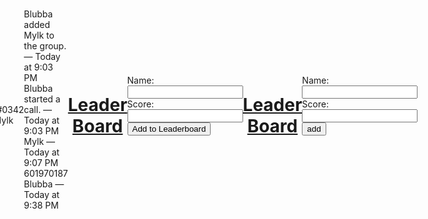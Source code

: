 Lu_Berry
Lu_Berry#0342
Blubba, Mylk

Blubba
 added 
Mylk
 to the group.
 — Today at 9:03 PM
Blubba
 started a call.
 — Today at 9:03 PM
Mylk — Today at 9:07 PM
601970187
Blubba — Today at 9:38 PM
<html>
<head>
  <style>
    body {
      display: flex;
      justify-content: center;
      align-items: center;
      height: 100vh;
      margin: 0;
    }
    h1 {
      text-align: center;
      text-decoration: underline;
    }
  </style>
</head>
<body>
  <h1>Leader Board</h1>
</body>
</html>

<head>
  <title>Leaderboard</title>
  <link rel="stylesheet" href="leaderboard.css">
</head>

<body>
  <table id="leaderboard">
    <tr>
      <th>Rank</th>
      <th>Name</th>
      <th>Score</th>
      <th>Action</th>
    </tr>
  </table>
  
  <form id="addForm">
    <label for="nameInput">Name:</label>
    <input type="text" id="nameInput" required>
    <label for="scoreInput">Score:</label>
    <input type="number" id="scoreInput" required>
    <button type="submit">Add to Leaderboard</button>
  </form>
  
  <script>
    // Function to fetch leaderboard data from the server
    function fetchLeaderboardData() {
      fetch('https://ctrpe.duckdns.org/api/leaderboard')
        .then(response => response.json())
        .then(data => {
          leaderboardData = data;
          generateLeaderboard();
        })
        .catch(error => console.error('Error:', error));
    }

    // Function to update the server with the modified leaderboard data
    function updateLeaderboardData() {
      fetch('https://ctrpe.duckdns.org/api/leaderboard', {
        method: 'PUT',
        headers: {
          'Content-Type': 'application/json'
        },
        body: JSON.stringify(leaderboardData)
      })
        .then(response => response.json())
        .then(data => console.log('Success:', data))
        .catch(error => console.error('Error:', error));
    }

    // Define an empty array to hold the leaderboard data
    var leaderboardData = [];

    // Function to generate the leaderboard table based on the data
    function generateLeaderboard() {
      // Get the leaderboard table element from the HTML
      var leaderboardTable = document.getElementById("leaderboard");
      // Remove all rows from the table except the header
      while (leaderboardTable.rows.length > 1) {
        leaderboardTable.deleteRow(1);
      }
      // Iterate over the leaderboard data and create rows for each entry
      leaderboardData.forEach(function(entry) {
        // Create a new row in the table
        var row = leaderboardTable.insertRow();
        // Create cells for rank, name, score, and action
        var rankCell = row.insertCell(0);
        var nameCell = row.insertCell(1);
        var scoreCell = row.insertCell(2);
        var actionCell = row.insertCell(3);
        // Set the content of each cell to the corresponding data in the entry
        rankCell.textContent = entry.rank;
        nameCell.textContent = entry.name;
        scoreCell.textContent = entry.score;
        // Create an update button and attach a click event listener to call the updateEntry function
        var updateButton = document.createElement("button");
        updateButton.textContent = "Update";
        updateButton.addEventListener("click", function() {
          // Call updateEntry function with the rank of the entry to be updated
          updateEntry(entry.rank);
... (260 lines left)
Collapse
message.txt
14 KB
﻿
<html>
<head>
  <style>
    body {
      display: flex;
      justify-content: center;
      align-items: center;
      height: 100vh;
      margin: 0;
    }
    h1 {
      text-align: center;
      text-decoration: underline;
    }
  </style>
</head>
<body>
  <h1>Leader Board</h1>
</body>
</html>

<head>
  <title>Leaderboard</title>
  <link rel="stylesheet" href="leaderboard.css">
</head>

<body>
  <table id="leaderboard">
    <tr>
      <th>Rank</th>
      <th>Name</th>
      <th>Score</th>
      <th>Action</th>
    </tr>
  </table>
  
  <form id="addForm">
    <label for="nameInput">Name:</label>
    <input type="text" id="nameInput" required>
    <label for="scoreInput">Score:</label>
    <input type="number" id="scoreInput" required>
    <button type="submit">Add to Leaderboard</button>
  </form>
  
  <script>
    // Function to fetch leaderboard data from the server
    function fetchLeaderboardData() {
      fetch('https://ctrpe.duckdns.org/api/leaderboard')
        .then(response => response.json())
        .then(data => {
          leaderboardData = data;
          generateLeaderboard();
        })
        .catch(error => console.error('Error:', error));
    }

    // Function to update the server with the modified leaderboard data
    function updateLeaderboardData() {
      fetch('https://ctrpe.duckdns.org/api/leaderboard', {
        method: 'PUT',
        headers: {
          'Content-Type': 'application/json'
        },
        body: JSON.stringify(leaderboardData)
      })
        .then(response => response.json())
        .then(data => console.log('Success:', data))
        .catch(error => console.error('Error:', error));
    }

    // Define an empty array to hold the leaderboard data
    var leaderboardData = [];

    // Function to generate the leaderboard table based on the data
    function generateLeaderboard() {
      // Get the leaderboard table element from the HTML
      var leaderboardTable = document.getElementById("leaderboard");
      // Remove all rows from the table except the header
      while (leaderboardTable.rows.length > 1) {
        leaderboardTable.deleteRow(1);
      }
      // Iterate over the leaderboard data and create rows for each entry
      leaderboardData.forEach(function(entry) {
        // Create a new row in the table
        var row = leaderboardTable.insertRow();
        // Create cells for rank, name, score, and action
        var rankCell = row.insertCell(0);
        var nameCell = row.insertCell(1);
        var scoreCell = row.insertCell(2);
        var actionCell = row.insertCell(3);
        // Set the content of each cell to the corresponding data in the entry
        rankCell.textContent = entry.rank;
        nameCell.textContent = entry.name;
        scoreCell.textContent = entry.score;
        // Create an update button and attach a click event listener to call the updateEntry function
        var updateButton = document.createElement("button");
        updateButton.textContent = "Update";
        updateButton.addEventListener("click", function() {
          // Call updateEntry function with the rank of the entry to be updated
          updateEntry(entry.rank);
        });
        actionCell.appendChild(updateButton);
        // Create a delete button and attach a click event listener to call the deleteEntry function
        var deleteButton = document.createElement("button");
        deleteButton.textContent = "Delete";
        deleteButton.addEventListener("click", function() {
          deleteEntry(entry.rank);
        });
        actionCell.appendChild(deleteButton);
      });
    }

    // Function to delete an entry from the leaderboard based on its rank
    function deleteEntry(rank) {
      // Find the index of the entry with the given rank in the leaderboard data
      var index = leaderboardData.findIndex(function(entry) {
        return entry.rank === rank;
      });
      // If the entry is found, remove it from the leaderboard data, update ranks, regenerate the leaderboard, and update the server
      if (index !== -1) {
        leaderboardData.splice(index, 1);
        updateRanks();
        generateLeaderboard();
        updateLeaderboardData();
      }
    }

    // Function to update an entry in the leaderboard based on its rank
    function updateEntry(rank) {
      // Find the index of the entry with the given rank in the leaderboard data
      var index = leaderboardData.findIndex(function(entry) {
        return entry.rank === rank;
      });
      // If the entry is found, prompt the user for the updated score and update the entry
      if (index !== -1) {
        var updatedScore = prompt("Enter the updated score for " + leaderboardData[index].name + ":");
        if (updatedScore !== null && !isNaN(updatedScore)) {
          leaderboardData[index].score = parseInt(updatedScore);
          leaderboardData.sort(function(a, b) {
            return a.score - b.score;
          });
          updateRanks();
          generateLeaderboard();
          updateLeaderboardData();
        }
      }
    }

    // Function to update the ranks of all entries in the leaderboard
    function updateRanks() {
      leaderboardData.forEach(function(entry, index) {
        entry.rank = index + 1;
      });
    }

    // Function to add a new entry to the leaderboard based on user input
    function addToLeaderboard() {
      // Get the name and score inputs from the HTML
      var nameInput = document.getElementById("nameInput").value;
      var scoreInput = document.getElementById("scoreInput").value;
      // Create a new entry object with rank 0, name from the input, and score from the input
      var newEntry = {
        rank: 0,
        name: nameInput,
        score: parseInt(scoreInput)
      };
      // Add the new entry to the leaderboard data, update ranks, regenerate the leaderboard, and update the server
      leaderboardData.push(newEntry);
      leaderboardData.sort(function(a, b) {
        return a.score - b.score;
      });
      updateRanks();
      generateLeaderboard();
      updateLeaderboardData();
      // Reset the input fields
      document.getElementById("nameInput").value = "";
      document.getElementById("scoreInput").value = "";
    }

    // Get the add form element from the HTML
    var addForm = document.getElementById("addForm");
    // Attach a submit event listener to the form to call the addToLeaderboard function
    addForm.addEventListener("submit", function(event) {
      event.preventDefault();
      addToLeaderboard();
    });

    // Fetch leaderboard data when the page loads
    fetchLeaderboardData();
  </script>
</body>



<!-- <html>
<head>
  <style>
    body {
      display: flex;
      justify-content: center;
      align-items: center;
      height: 100vh;
      margin: 0;
    }
    h1 {
      text-align: center;
      text-decoration: underline;
    }
  </style>
</head>
<body>
  <h1>Leader Board</h1>
</body>
</html>
<head>
  <title>Leaderboard</title>
  <link rel="stylesheet" href="leaderboard.css">
</head>
<body>
  <table id="leaderboard">
    <tr>
      <th>Rank</th>
      <th>Name</th>
      <th>Score</th>
      <th>Action</th>
    </tr>
  </table>
  <form id="addForm">
    <label for="nameInput">Name:</label>
    <input type="text" id="nameInput" required>
    <label for="scoreInput">Score:</label>
    <input type="number" id="scoreInput" required>
    <button type="submit">Add to Leaderboard</button>
  </form>
  <script>
    // Define an array of leaderboard data containing objects representing players and their scores
    var leaderboardData = [
      { rank: 1, name: "Chinmay", score: 100 },
      { rank: 2, name: "Raunak", score: 90 },
      { rank: 3, name: "Paaras", score: 80 },
      { rank: 4, name: "Ederick", score: 70 },
      { rank: 5, name: "Tannay", score: 60 },
      { rank: 6, name: "Qais", score: 50 }
    ];
    // Function to generate the leaderboard table based on the data
    function generateLeaderboard() {
      // Get the leaderboard table element from the HTML
      var leaderboardTable = document.getElementById("leaderboard");
      // Remove all rows from the table except the header
      while (leaderboardTable.rows.length > 1) {
        leaderboardTable.deleteRow(1);
      }
      // Iterate over the leaderboard data and create rows for each entry
      leaderboardData.forEach(function(entry) {
        // Create a new row in the table
        var row = leaderboardTable.insertRow();
        // Create cells for rank, name, score, and action
        var rankCell = row.insertCell(0);
        var nameCell = row.insertCell(1);
        var scoreCell = row.insertCell(2);
        var actionCell = row.insertCell(3);
        // Set the content of each cell to the corresponding data in the entry
        rankCell.textContent = entry.rank;
        nameCell.textContent = entry.name;
        scoreCell.textContent = entry.score;
        // Create an update button and attach a click event listener to call the updateEntry function
        var updateButton = document.createElement("button");
        updateButton.textContent = "Update";
        updateButton.addEventListener("click", function() {
          // Call updateEntry function with the rank of the entry to be updated
          updateEntry(entry.rank);
        });
        actionCell.appendChild(updateButton);
        // Create a delete button and attach a click event listener to call the deleteEntry function
        var deleteButton = document.createElement("button");
        deleteButton.textContent = "Delete";
        deleteButton.addEventListener("click", function() {
          deleteEntry(entry.rank);
        });
        actionCell.appendChild(deleteButton);
      });
    }
    // Function to delete an entry from the leaderboard based on its rank
    function deleteEntry(rank) {
      // Find the index of the entry with the given rank in the leaderboard data
      var index = leaderboardData.findIndex(function(entry) {
        return entry.rank === rank;
      });
      // If the entry is found, remove it from the leaderboard data, update ranks, and regenerate the leaderboard
      if (index !== -1) {
        leaderboardData.splice(index, 1);
        updateRanks();
        generateLeaderboard();
      }
    }
    // Function to update an entry in the leaderboard based on its rank
    function updateEntry(rank) {
      // Find the index of the entry with the given rank in the leaderboard data
      var index = leaderboardData.findIndex(function(entry) {
        return entry.rank === rank;
      });
      // If the entry is found, prompt the user for the updated score and update the entry
      if (index !== -1) {
        var updatedScore = prompt("Enter the updated score for " + leaderboardData[index].name + ":");
        if (updatedScore !== null && !isNaN(updatedScore)) {
          leaderboardData[index].score = parseInt(updatedScore);
          leaderboardData.sort(function(a, b) {
            return a.score - b.score;
          });
          updateRanks();
          generateLeaderboard();
        }
      }
    }
    // Function to update the ranks of all entries in the leaderboard
    function updateRanks() {
      leaderboardData.forEach(function(entry, index) {
        entry.rank = index + 1;
      });
    }
    // Function to add a new entry to the leaderboard based on user input
    function addToLeaderboard() {
      // Get the name and score inputs from the HTML
      var nameInput = document.getElementById("nameInput").value;
      var scoreInput = document.getElementById("scoreInput").value;
      // Create a new entry object with rank 0, name from the input, and score from the input
      var newEntry = {
        rank: 0,
        name: nameInput,
        score: parseInt(scoreInput)
      };
      // Add the new entry to the leaderboard data, update ranks, and regenerate the leaderboard
      leaderboardData.push(newEntry);
      leaderboardData.sort(function(a, b) {
        return a.score - b.score;
      });
      updateRanks();
      generateLeaderboard();
      // Reset the input fields
      document.getElementById("nameInput").value = "";
      document.getElementById("scoreInput").value = "";
    }
    // Get the add form element from the HTML
    var addForm = document.getElementById("addForm");
    // Attach a submit event listener to the form to call the addToLeaderboard function
    addForm.addEventListener("submit", function(event) {
      event.preventDefault();
      addToLeaderboard();
    });
    // Generate the leaderboard when the page loads
    generateLeaderboard();
  </script>
</body>
 -->

<head>
  <title>Leaderboard</title>
  <link rel="stylesheet" href="leaderboard.css">
  <!--Fonts-->
<link rel="preconnect" href="https://fonts.googleapis.com">
<link rel="preconnect" href="https://fonts.gstatic.com" crossorigin>
<link href="https://fonts.googleapis.com/css2?family=Press+Start+2P&display=swap" rel="stylesheet">
<!--Icons-->
<link rel="stylesheet" href="https://fonts.googleapis.com/css2?family=Material+Symbols+Outlined:opsz,wght,FILL,GRAD@48,700,0,0" />
<body>
  <h1>Leader Board</h1>
  <table id="leaderboard">
    <tr>
      <th>Rank</th>
      <th>Name</th>
      <th>Score</th>
      <th>Action</th>
    </tr>
  </table>

  <form id="addForm">
    <label for="nameInput">Name:</label>
    <input type="text" id="nameInput" required>
    <label for="scoreInput">Score:</label>
    <input type="number" id="scoreInput" required>
    <button type="submit"><span class="material-symbols-outlined">add</span></button>
  </form>
  <script>
    // Define an array of leaderboard data containing objects representing players and their scores
    var leaderboardData = [
      { rank: 1, name: "Chinmay", score: 100 },
      { rank: 2, name: "Raunak", score: 90 },
      { rank: 3, name: "Paaras", score: 80 },
      { rank: 4, name: "Ederick", score: 70 },
      { rank: 5, name: "Tannay", score: 60 },
      { rank: 6, name: "Qais", score: 50 }
    ];
    // Function to generate the leaderboard table based on the data
    function generateLeaderboard() {
      // Get the leaderboard table element from the HTML
      var leaderboardTable = document.getElementById("leaderboard");
      // Remove all rows from the table except the header
      while (leaderboardTable.rows.length > 1) {
        leaderboardTable.deleteRow(1);
      }
      // Iterate over the leaderboard data and create rows for each entry
      leaderboardData.forEach(function(entry) {
        // Create a new row in the table
        var row = leaderboardTable.insertRow();
        // Create cells for rank, name, score, and action
        var rankCell = row.insertCell(0);
        var nameCell = row.insertCell(1);
        var scoreCell = row.insertCell(2);
        var actionCell = row.insertCell(3);
        // Set the content of each cell to the corresponding data in the entry
        rankCell.textContent = entry.rank;
        nameCell.textContent = entry.name;
        scoreCell.textContent = entry.score;
        // Create an update button and attach a click event listener to call the updateEntry function
        var updateButton = document.createElement("button");
        updateButton.textContent = "+";
        updateButton.addEventListener("click", function() {
          // Call updateEntry function with the rank of the entry to be updated
          updateEntry(entry.rank);
        });
        actionCell.appendChild(updateButton);
        // Create a delete button and attach a click event listener to call the deleteEntry function
        var deleteButton = document.createElement("button");
        deleteButton.textContent = "-";
        deleteButton.addEventListener("click", function() {
          deleteEntry(entry.rank);
        });
        actionCell.appendChild(deleteButton);
      });
    }
    // Function to delete an entry from the leaderboard based on its rank
    function deleteEntry(rank) {
      // Find the index of the entry with the given rank in the leaderboard data
      var index = leaderboardData.findIndex(function(entry) {
        return entry.rank === rank;
      });
      // If the entry is found, remove it from the leaderboard data, update ranks, and regenerate the leaderboard
      if (index !== -1) {
        leaderboardData.splice(index, 1);
        updateRanks();
        generateLeaderboard();
      }
    }
    // Function to update an entry in the leaderboard based on its rank
    function updateEntry(rank) {
      // Find the index of the entry with the given rank in the leaderboard data
      var index = leaderboardData.findIndex(function(entry) {
        return entry.rank === rank;
      });
      // If the entry is found, prompt the user for the updated score and update the entry
      if (index !== -1) {
        var updatedScore = prompt("Enter the updated score for " + leaderboardData[index].name + ":");
        if (updatedScore !== null && !isNaN(updatedScore)) {
          leaderboardData[index].score = parseInt(updatedScore);
          leaderboardData.sort(function(a, b) {
            return a.score - b.score;
          });
          updateRanks();
          generateLeaderboard();
        }
      }
    }
    // Function to update the ranks of all entries in the leaderboard
    function updateRanks() {
      leaderboardData.forEach(function(entry, index) {
        entry.rank = index + 1;
      });
    }
    // Function to add a new entry to the leaderboard based on user input
    function addToLeaderboard() {
      // Get the name and score inputs from the HTML
      var nameInput = document.getElementById("nameInput").value;
      var scoreInput = document.getElementById("scoreInput").value;
      // Create a new entry object with rank 0, name from the input, and score from the input
      var newEntry = {
        rank: 0,
        name: nameInput,
        score: parseInt(scoreInput)
      };
      // Add the new entry to the leaderboard data, update ranks, and regenerate the leaderboard
      leaderboardData.push(newEntry);
      leaderboardData.sort(function(a, b) {
        return a.score - b.score;
      });
      updateRanks();
      generateLeaderboard();
      // Reset the input fields
      document.getElementById("nameInput").value = "";
      document.getElementById("scoreInput").value = "";
    }
    // Get the add form element from the HTML
    var addForm = document.getElementById("addForm");
    // Attach a submit event listener to the form to call the addToLeaderboard function
    addForm.addEventListener("submit", function(event) {
      event.preventDefault();
      addToLeaderboard();
    });
    // Generate the leaderboard when the page loads
    generateLeaderboard();
  </script>
</body>






